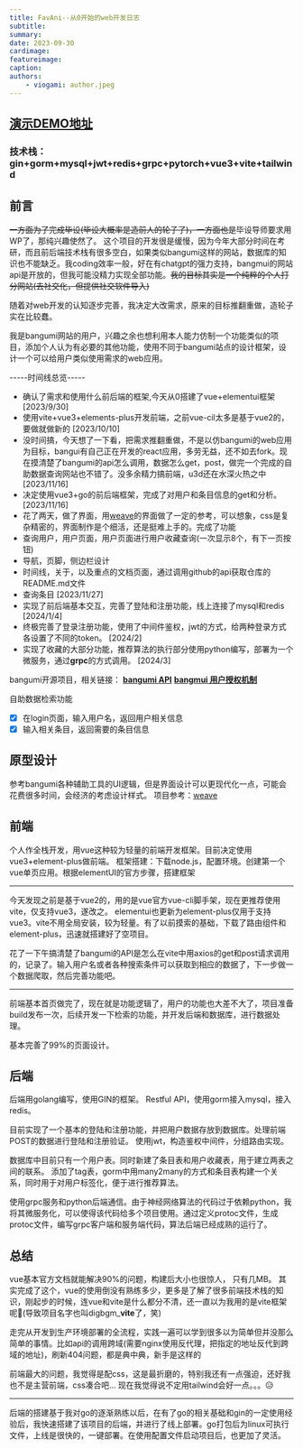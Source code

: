 ```yaml
---
title: FavAni--从0开始的web开发日志
subtitle: 
summary:
date: 2023-09-30
cardimage: 
featureimage: 
caption: 
authors:
    - viogami: author.jpeg
---
```

## [演示DEMO地址](http://fa.viogami.me/)

### 技术栈：gin+gorm+mysql+jwt+redis+grpc+pytorch+vue3+vite+tailwind

<!--more-->

## 前言

~~一方面为了完成毕设(毕设大概率是造前人的轮子了)，一方面也是~~毕设导师要求用WP了，那纯兴趣使然了。
这个项目的开发很是缓慢，因为今年大部分时间在考研，而且前后端技术栈有很多空白，如果类似bangumi这样的网站，数据库的知识也不能缺乏。我coding效率一般，好在有chatgpt的强力支持，bangmui的网站api是开放的，但我可能没精力实现全部功能。~~我的目标其实是一个纯粹的个人打分网站(去社交化，但提供社交软件导入)~~

随着对web开发的认知逐步完善，我决定大改需求，原来的目标推翻重做，造轮子实在比较蠢。

我是bangumi网站的用户，兴趣之余也想利用本人能力仿制一个功能类似的项目，添加个人认为有必要的其他功能，使用不同于bangumi站点的设计框架，设计一个可以给用户类似使用需求的web应用。

-----时间线总览-----

- 确认了需求和使用什么前后端的框架,今天从0搭建了vue+elementui框架 [2023/9/30]
- 使用vite+vue3+elements-plus开发前端，之前vue-cil太多是基于vue2的，要做就做新的
  [2023/10/10]
- 没时间搞，今天想了一下看，把需求推翻重做，不是以仿bangumi的web应用为目标，bangui有自己正在开发的react应用，多劳无益，还不如去fork。现在摸清楚了bangumi的api怎么调用，数据怎么get，post，做完一个完成的自助数据查询网站也不错了。没多余精力搞前端，u3d还在水深火热之中[2023/11/16]
- 决定使用vue3+go的前后端框架，完成了对用户和条目信息的get和分析。
  [2023/11/16]
- 花了两天，做了界面，用[weave][3]的界面做了一定的参考，可以想象，css是复杂精密的，界面制作是个细活，还是挺难上手的。完成了功能
- 查询用户，用户页面，用户页面进行用户收藏查询(一次显示8个，有下一页按钮)
- 导航，页脚，侧边栏设计
- 时间线，关于，以及重点的文档页面，通过调用github的api获取仓库的README.md文件
- 查询条目
  [2023/11/27]
- 实现了前后端基本交互，完善了登陆和注册功能，线上连接了mysql和redis
  [2024/1/4]
- 终极完善了登录注册功能，使用了中间件鉴权，jwt的方式，给两种登录方式各设置了不同的token。
  [2024/2]
- 实现了收藏的大部分功能，推荐算法的执行部分使用python编写，部署为一个微服务，通过**grpc**的方式调用。
  [2024/3]

bangumi开源项目，相关链接：
**[bangumi API][4]**
**[bangmui 用户授权机制][5]**

自助数据检索功能

- [X] 在login页面，输入用户名，返回用户相关信息
- [X] 输入相关条目，返回需要的条目信息

## 原型设计

参考bangumi各种辅助工具的UI逻辑，但是界面设计可以更现代化一点，可能会花费很多时间，会经济的考虑设计样式。
项目参考：[weave][6]

## 前端

个人作全栈开发，用vue这种较为轻量的前端开发框架。目前决定使用vue3+element-plus做前端。
框架搭建：下载node.js，配置环境。创建第一个vue单页应用。根据elementUI的官方步骤，搭建框架

---

今天发现之前是基于vue2的，用的是vue官方vue-cli脚手架，现在更推荐使用vite，仅支持vue3，遂改之。
elementui也更新为element-plus仅用于支持vue3。vite不用全局安装，较为轻量。有了以前摸索的基础，下载了路由组件和element-plus，迅速就搭建好了空项目。

花了一下午搞清楚了bangumi的API是怎么在vite中用axios的get和post请求调用的，记录了。输入用户名或者各种搜索条件可以获取到相应的数据了，下一步做一个数据爬取，然后完善功能吧。

---

前端基本首页做完了，现在就是功能逻辑了，用户的功能也大差不大了，项目准备build发布一次，后续开发一下检索的功能，并开发后端和数据库，进行数据处理。

基本完善了99%的页面设计。

## 后端

后端用golang编写，使用GIN的框架。
Restful API，使用gorm接入mysql，接入redis。

目前实现了一个基本的登陆和注册功能，并把用户数据存放到数据库。处理前端POST的数据进行登陆和注册验证。
使用jwt，构造鉴权中间件，分组路由实现。

数据库中目前只有一个用户表。同时新建了条目表和用户收藏表，用于建立两表之间的联系。
添加了tag表，gorm中用many2many的方式和条目表构建一个关系，同时用于对用户标签化，便于进行推荐算法。

使用grpc服务和python后端通信。由于神经网络算法的代码过于依赖python，我将其微服务化，可以使得该代码给多个项目使用。通过定义protoc文件，生成protoc文件，编写grpc客户端和服务端代码，算法后端已经成熟的运行了。

## 总结

vue基本官方文档就能解决90%的问题，构建后大小也很惊人， 只有几MB。
其实完成了这个，vue的使用倒没有熟练多少，更多是了解了很多前端技术栈的知识，刚起步的时候，连vue和vite是什么都分不清，还一直以为我用的是vite框架呢🤣(导致项目名字也叫digbgm_**vite**了，笑)

走完从开发到生产环境部署的全流程，实践一遍可以学到很多以为简单但并没那么简单的事情。比如api的调用跨域(需要nginx使用反代理，把指定的地址反代到跨域的地址)，刷新404问题，都是典中典，新手是这样的

前端最大的问题，我觉得是配css，这是最折磨的，特别我还有一点强迫，还好我也不是主营前端，css凑合吧…
现在我觉得说不定用tailwind会好一点。。。😥

---

后端的搭建基于我对go的逐渐熟练以后，在有了go的相关基础和gin的一定使用经验后，我快速搭建了该项目的后端，并进行了线上部署。go打包后为linux可执行文件，上线是很快的，一键部署。在使用配置文件启动项目后，也更加了灵活。

  [3]: https://github.com/qingwave/weave
  [4]: https://bangumi.github.io/api/#/
  [5]: https://github.com/bangumi/api/blob/master/docs-raw/How-to-Auth.md
  [6]: https://github.com/qingwave/weave

